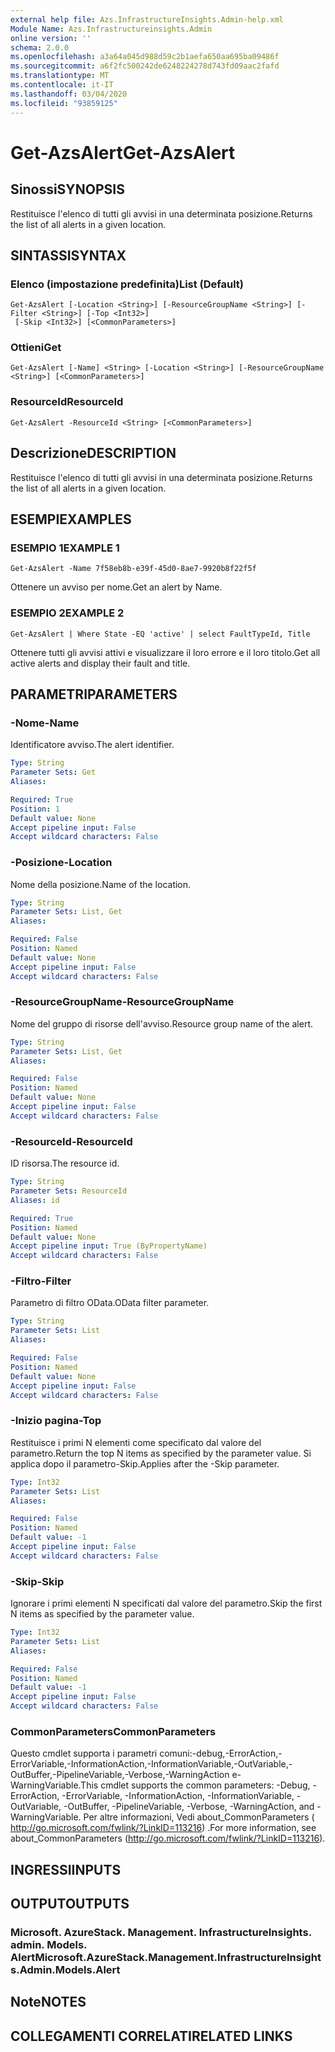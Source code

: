 ```yaml
---
external help file: Azs.InfrastructureInsights.Admin-help.xml
Module Name: Azs.Infrastructureinsights.Admin
online version: ''
schema: 2.0.0
ms.openlocfilehash: a3a64a045d988d59c2b1aefa650aa695ba09486f
ms.sourcegitcommit: a6f2fc500242de6248224278d743fd09aac2fafd
ms.translationtype: MT
ms.contentlocale: it-IT
ms.lasthandoff: 03/04/2020
ms.locfileid: "93859125"
---
```

# <span data-ttu-id="6d1e8-101">Get-AzsAlert</span><span class="sxs-lookup"><span data-stu-id="6d1e8-101">Get-AzsAlert</span></span>

## <span data-ttu-id="6d1e8-102">Sinossi</span><span class="sxs-lookup"><span data-stu-id="6d1e8-102">SYNOPSIS</span></span>
<span data-ttu-id="6d1e8-103">Restituisce l'elenco di tutti gli avvisi in una determinata posizione.</span><span class="sxs-lookup"><span data-stu-id="6d1e8-103">Returns the list of all alerts in a given location.</span></span>

## <span data-ttu-id="6d1e8-104">SINTASSI</span><span class="sxs-lookup"><span data-stu-id="6d1e8-104">SYNTAX</span></span>

### <span data-ttu-id="6d1e8-105">Elenco (impostazione predefinita)</span><span class="sxs-lookup"><span data-stu-id="6d1e8-105">List (Default)</span></span>
```
Get-AzsAlert [-Location <String>] [-ResourceGroupName <String>] [-Filter <String>] [-Top <Int32>]
 [-Skip <Int32>] [<CommonParameters>]
```

### <span data-ttu-id="6d1e8-106">Ottieni</span><span class="sxs-lookup"><span data-stu-id="6d1e8-106">Get</span></span>
```
Get-AzsAlert [-Name] <String> [-Location <String>] [-ResourceGroupName <String>] [<CommonParameters>]
```

### <span data-ttu-id="6d1e8-107">ResourceId</span><span class="sxs-lookup"><span data-stu-id="6d1e8-107">ResourceId</span></span>
```
Get-AzsAlert -ResourceId <String> [<CommonParameters>]
```

## <span data-ttu-id="6d1e8-108">Descrizione</span><span class="sxs-lookup"><span data-stu-id="6d1e8-108">DESCRIPTION</span></span>
<span data-ttu-id="6d1e8-109">Restituisce l'elenco di tutti gli avvisi in una determinata posizione.</span><span class="sxs-lookup"><span data-stu-id="6d1e8-109">Returns the list of all alerts in a given location.</span></span>

## <span data-ttu-id="6d1e8-110">ESEMPI</span><span class="sxs-lookup"><span data-stu-id="6d1e8-110">EXAMPLES</span></span>

### <span data-ttu-id="6d1e8-111">ESEMPIO 1</span><span class="sxs-lookup"><span data-stu-id="6d1e8-111">EXAMPLE 1</span></span>
```
Get-AzsAlert -Name 7f58eb8b-e39f-45d0-8ae7-9920b8f22f5f
```

<span data-ttu-id="6d1e8-112">Ottenere un avviso per nome.</span><span class="sxs-lookup"><span data-stu-id="6d1e8-112">Get an alert by Name.</span></span>

### <span data-ttu-id="6d1e8-113">ESEMPIO 2</span><span class="sxs-lookup"><span data-stu-id="6d1e8-113">EXAMPLE 2</span></span>
```
Get-AzsAlert | Where State -EQ 'active' | select FaultTypeId, Title
```

<span data-ttu-id="6d1e8-114">Ottenere tutti gli avvisi attivi e visualizzare il loro errore e il loro titolo.</span><span class="sxs-lookup"><span data-stu-id="6d1e8-114">Get all active alerts and display their fault and title.</span></span>

## <span data-ttu-id="6d1e8-115">PARAMETRI</span><span class="sxs-lookup"><span data-stu-id="6d1e8-115">PARAMETERS</span></span>

### <span data-ttu-id="6d1e8-116">-Nome</span><span class="sxs-lookup"><span data-stu-id="6d1e8-116">-Name</span></span>
<span data-ttu-id="6d1e8-117">Identificatore avviso.</span><span class="sxs-lookup"><span data-stu-id="6d1e8-117">The alert identifier.</span></span>

```yaml
Type: String
Parameter Sets: Get
Aliases:

Required: True
Position: 1
Default value: None
Accept pipeline input: False
Accept wildcard characters: False
```

### <span data-ttu-id="6d1e8-118">-Posizione</span><span class="sxs-lookup"><span data-stu-id="6d1e8-118">-Location</span></span>
<span data-ttu-id="6d1e8-119">Nome della posizione.</span><span class="sxs-lookup"><span data-stu-id="6d1e8-119">Name of the location.</span></span>

```yaml
Type: String
Parameter Sets: List, Get
Aliases:

Required: False
Position: Named
Default value: None
Accept pipeline input: False
Accept wildcard characters: False
```

### <span data-ttu-id="6d1e8-120">-ResourceGroupName</span><span class="sxs-lookup"><span data-stu-id="6d1e8-120">-ResourceGroupName</span></span>
<span data-ttu-id="6d1e8-121">Nome del gruppo di risorse dell'avviso.</span><span class="sxs-lookup"><span data-stu-id="6d1e8-121">Resource group name of the alert.</span></span>

```yaml
Type: String
Parameter Sets: List, Get
Aliases:

Required: False
Position: Named
Default value: None
Accept pipeline input: False
Accept wildcard characters: False
```

### <span data-ttu-id="6d1e8-122">-ResourceId</span><span class="sxs-lookup"><span data-stu-id="6d1e8-122">-ResourceId</span></span>
<span data-ttu-id="6d1e8-123">ID risorsa.</span><span class="sxs-lookup"><span data-stu-id="6d1e8-123">The resource id.</span></span>

```yaml
Type: String
Parameter Sets: ResourceId
Aliases: id

Required: True
Position: Named
Default value: None
Accept pipeline input: True (ByPropertyName)
Accept wildcard characters: False
```

### <span data-ttu-id="6d1e8-124">-Filtro</span><span class="sxs-lookup"><span data-stu-id="6d1e8-124">-Filter</span></span>
<span data-ttu-id="6d1e8-125">Parametro di filtro OData.</span><span class="sxs-lookup"><span data-stu-id="6d1e8-125">OData filter parameter.</span></span>

```yaml
Type: String
Parameter Sets: List
Aliases:

Required: False
Position: Named
Default value: None
Accept pipeline input: False
Accept wildcard characters: False
```

### <span data-ttu-id="6d1e8-126">-Inizio pagina</span><span class="sxs-lookup"><span data-stu-id="6d1e8-126">-Top</span></span>
<span data-ttu-id="6d1e8-127">Restituisce i primi N elementi come specificato dal valore del parametro.</span><span class="sxs-lookup"><span data-stu-id="6d1e8-127">Return the top N items as specified by the parameter value.</span></span>
<span data-ttu-id="6d1e8-128">Si applica dopo il parametro-Skip.</span><span class="sxs-lookup"><span data-stu-id="6d1e8-128">Applies after the -Skip parameter.</span></span>

```yaml
Type: Int32
Parameter Sets: List
Aliases:

Required: False
Position: Named
Default value: -1
Accept pipeline input: False
Accept wildcard characters: False
```

### <span data-ttu-id="6d1e8-129">-Skip</span><span class="sxs-lookup"><span data-stu-id="6d1e8-129">-Skip</span></span>
<span data-ttu-id="6d1e8-130">Ignorare i primi elementi N specificati dal valore del parametro.</span><span class="sxs-lookup"><span data-stu-id="6d1e8-130">Skip the first N items as specified by the parameter value.</span></span>

```yaml
Type: Int32
Parameter Sets: List
Aliases:

Required: False
Position: Named
Default value: -1
Accept pipeline input: False
Accept wildcard characters: False
```

### <span data-ttu-id="6d1e8-131">CommonParameters</span><span class="sxs-lookup"><span data-stu-id="6d1e8-131">CommonParameters</span></span>
<span data-ttu-id="6d1e8-132">Questo cmdlet supporta i parametri comuni:-debug,-ErrorAction,-ErrorVariable,-InformationAction,-InformationVariable,-OutVariable,-OutBuffer,-PipelineVariable,-Verbose,-WarningAction e-WarningVariable.</span><span class="sxs-lookup"><span data-stu-id="6d1e8-132">This cmdlet supports the common parameters: -Debug, -ErrorAction, -ErrorVariable, -InformationAction, -InformationVariable, -OutVariable, -OutBuffer, -PipelineVariable, -Verbose, -WarningAction, and -WarningVariable.</span></span> <span data-ttu-id="6d1e8-133">Per altre informazioni, Vedi about_CommonParameters ( http://go.microsoft.com/fwlink/?LinkID=113216) .</span><span class="sxs-lookup"><span data-stu-id="6d1e8-133">For more information, see about_CommonParameters (http://go.microsoft.com/fwlink/?LinkID=113216).</span></span>

## <span data-ttu-id="6d1e8-134">INGRESSI</span><span class="sxs-lookup"><span data-stu-id="6d1e8-134">INPUTS</span></span>

## <span data-ttu-id="6d1e8-135">OUTPUT</span><span class="sxs-lookup"><span data-stu-id="6d1e8-135">OUTPUTS</span></span>

### <span data-ttu-id="6d1e8-136">Microsoft. AzureStack. Management. InfrastructureInsights. admin. Models. Alert</span><span class="sxs-lookup"><span data-stu-id="6d1e8-136">Microsoft.AzureStack.Management.InfrastructureInsights.Admin.Models.Alert</span></span>

## <span data-ttu-id="6d1e8-137">Note</span><span class="sxs-lookup"><span data-stu-id="6d1e8-137">NOTES</span></span>

## <span data-ttu-id="6d1e8-138">COLLEGAMENTI CORRELATI</span><span class="sxs-lookup"><span data-stu-id="6d1e8-138">RELATED LINKS</span></span>
